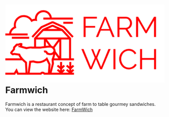 # ![logo](https://github.com/perrautc/farmwich/blob/master/images/Farmwich.png)Farmwich

Farmwich is a restaurant concept of farm to table gourmey sandwiches. You can view the website here: [FarmWich](https://perrautc.github.io/farmwich/)